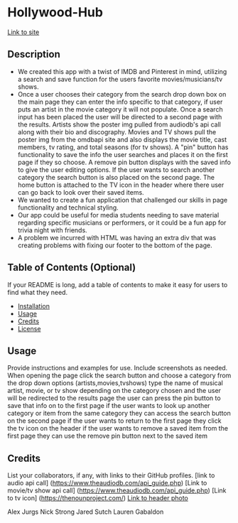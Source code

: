 # Hollywood-Hub
[Link to site](https://strong-one.github.io/Hollywood-Hub/)
## Description

-  We created this app with a twist of IMDB and Pinterest in mind, utilizing a search and save function for the users favorite movies/musicians/tv shows.
-  Once a user chooses their category from the search drop down box on the main page they can enter the info specific to that category, if user puts an artist in the movie category it will not populate. Once a search input has been placed the user will be directed to a second page with the results. Artists show the poster img pulled from audiodb's api call along with their bio and discography. Movies and TV shows pull the poster img from the omdbapi site and also displays the movie title, cast members, tv rating, and total seasons (for tv shows). A "pin" button has functionality to save the info the user searches and places it on the first page if they so choose. A remove pin button displays with the saved info to give the user editing options. If the user wants to search another category the search button is also placed on the second page. The home button is attached to the TV icon in the header where there user can go back to look over their saved items.
- We wanted to create a fun application that challenged our skills in page functionality and technical styling.
- Our app could be useful for media students needing to save material regarding specific musicians or performers, or it could be a fun app for trivia night with friends.
- A problem we incurred with HTML was having an extra div that was creating problems with fixing our footer to the bottom of the page. 
## Table of Contents (Optional)
If your README is long, add a table of contents to make it easy for users to find what they need.
- [Installation](#installation)
- [Usage](#usage)
- [Credits](#credits)
- [License](#license)

## Usage
Provide instructions and examples for use. Include screenshots as needed.
When opening the page click the search button and choose a category from the drop down options (artists,movies,tvshows)
type the name of musical artist, movie, or tv show depending on the category chosen and the user will be redirected to the results page 
the user can press the pin button to save that info on to the first page 
if the user wants to look up another category or item from the same category they can access the search button on the second page 
if the user wants to return to the first page they click the tv icon on the header 
if the user wants to remove a saved item from the first page they can use the remove pin button next to the saved item

 
## Credits
List your collaborators, if any, with links to their GitHub profiles.
[link to audio api call] (https://www.theaudiodb.com/api_guide.php)
[Link to movie/tv show api call] (https://www.theaudiodb.com/api_guide.php)
[Link to tv icon] (https://thenounproject.com/)
[Link to header photo](https://media.istockphoto.com/photos/aerial-photo-of-the-hollywood-sign-a-world-famous-tourist-destination-picture-id1145895508?k=6&m=1145895508&s=612x612&w=0&h=JMcThGsx5hxSdSqX6GgKypSltIIeKQ-1ohWBIhfapt4=)

Alex Jurgs
Nick Strong
Jared Sutch
Lauren Gabaldon



